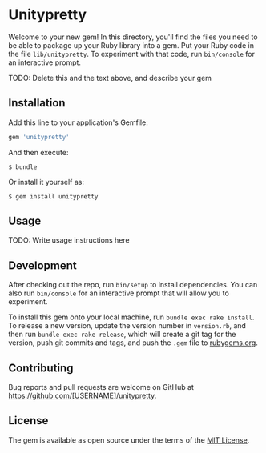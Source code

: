 # Unitypretty

Welcome to your new gem! In this directory, you'll find the files you need to be able to package up your Ruby library into a gem. Put your Ruby code in the file `lib/unitypretty`. To experiment with that code, run `bin/console` for an interactive prompt.

TODO: Delete this and the text above, and describe your gem

## Installation

Add this line to your application's Gemfile:

```ruby
gem 'unitypretty'
```

And then execute:

    $ bundle

Or install it yourself as:

    $ gem install unitypretty

## Usage

TODO: Write usage instructions here

## Development

After checking out the repo, run `bin/setup` to install dependencies. You can also run `bin/console` for an interactive prompt that will allow you to experiment.

To install this gem onto your local machine, run `bundle exec rake install`. To release a new version, update the version number in `version.rb`, and then run `bundle exec rake release`, which will create a git tag for the version, push git commits and tags, and push the `.gem` file to [rubygems.org](https://rubygems.org).

## Contributing

Bug reports and pull requests are welcome on GitHub at https://github.com/[USERNAME]/unitypretty.

## License

The gem is available as open source under the terms of the [MIT License](https://opensource.org/licenses/MIT).
